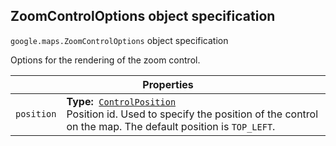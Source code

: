 <h2 id="ZoomControlOptions"> ZoomControlOptions object specification </h2><p>
<code><span itemprop="path">google.maps</span>.<span itemprop="name">ZoomControlOptions</span></code>
object specification
</p><p>Options for the rendering of the zoom control.</p><div class="devsite-table-wrapper"><table class="properties responsive" summary="record ZoomControlOptions - Properties">
<thead>
<tr><th colspan="2">Properties</th>
</tr></thead>
<tbody>
<tr>
<td><code><span>position</span></code></td>
<td><div><strong>Type:</strong>&nbsp; <code><a href="https://github.com/amenadiel/google-maps-documentation/blob/master/docs/ControlPosition.md">ControlPosition</a></code></div>
<div class="desc">Position id. Used to specify the position of the control on the map. The default position is <code>TOP_LEFT</code>.</div></td>
</tr>
</tbody>
</table></div>